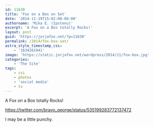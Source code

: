 ```yaml
---
id: 11630
title: 'Fox on a Box on Set'
date: '2014-11-19T15:02:00-08:00'
authorname: 'Mika E. (Ipstenu)'
excerpt: 'A Fox on a Box totally Rocks!'
layout: post
guid: 'https://jorjafox.net/?p=11630'
permalink: /2014/fox-box-set/
astra_style_timestamp_css:
    - '1634261941'
image: 'https://static.jorjafox.net/wordpress/2014/11/fox-box.jpg'
categories:
    - 'The Site'
tags:
    - csi
    - photos
    - 'social media'
    - tv
---
```


A Fox on a Box totally Rocks!

https://twitter.com/bravo_george/status/535199283772137472

I may be a little punchy.
